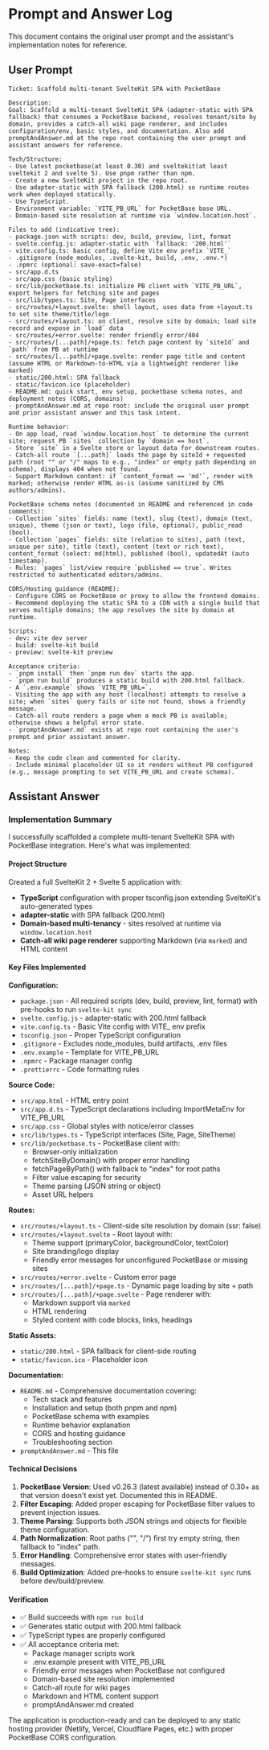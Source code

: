 # Prompt and Answer Log

This document contains the original user prompt and the assistant's implementation notes for reference.

## User Prompt

```
Ticket: Scaffold multi-tenant SvelteKit SPA with PocketBase

Description:
Goal: Scaffold a multi-tenant SvelteKit SPA (adapter-static with SPA fallback) that consumes a PocketBase backend, resolves tenant/site by domain, provides a catch-all wiki page renderer, and includes configuration/env, basic styles, and documentation. Also add promptAndAnswer.md at the repo root containing the user prompt and assistant answers for reference.

Tech/Structure:
- Use latest pocketbase(at least 0.30) and sveltekit(at least sveltekit 2 and svelte 5). Use pnpm rather than npm. 
- Create a new SvelteKit project in the repo root.
- Use adapter-static with SPA fallback (200.html) so runtime routes work when deployed statically.
- Use TypeScript.
- Environment variable: `VITE_PB_URL` for PocketBase base URL.
- Domain-based site resolution at runtime via `window.location.host`.

Files to add (indicative tree):
- package.json with scripts: dev, build, preview, lint, format
- svelte.config.js: adapter-static with `fallback: '200.html'`
- vite.config.ts: basic config, define Vite env prefix `VITE_`
- .gitignore (node_modules, .svelte-kit, build, .env, .env.*)
- .npmrc (optional: save-exact=false)
- src/app.d.ts
- src/app.css (basic styling)
- src/lib/pocketbase.ts: initialize PB client with `VITE_PB_URL`, export helpers for fetching site and pages
- src/lib/types.ts: Site, Page interfaces
- src/routes/+layout.svelte: shell layout, uses data from +layout.ts to set site theme/title/logo
- src/routes/+layout.ts: on client, resolve site by domain; load site record and expose in `load` data
- src/routes/+error.svelte: render friendly error/404
- src/routes/[...path]/+page.ts: fetch page content by `siteId` and `path` from PB at runtime
- src/routes/[...path]/+page.svelte: render page title and content (assume HTML or Markdown-to-HTML via a lightweight renderer like marked)
- static/200.html: SPA fallback
- static/favicon.ico (placeholder)
- README.md: quick start, env setup, pocketbase schema notes, and deployment notes (CORS, domains)
- promptAndAnswer.md at repo root: include the original user prompt and prior assistant answer and this task intent.

Runtime behavior:
- On app load, read `window.location.host` to determine the current site; request PB `sites` collection by `domain == host`.
- Store `site` in a Svelte store or layout data for downstream routes.
- Catch-all route `[...path]` loads the page by siteId + requested path (root "" or "/" maps to e.g., "index" or empty path depending on schema), displays 404 when not found.
- Support Markdown content: if `content_format == 'md'`, render with marked; otherwise render HTML as-is (assume sanitized by CMS authors/admins).

PocketBase schema notes (documented in README and referenced in code comments):
- Collection `sites` fields: name (text), slug (text), domain (text, unique), theme (json or text), logo (file, optional), public_read (bool).
- Collection `pages` fields: site (relation to sites), path (text, unique per site), title (text), content (text or rich text), content_format (select: md|html), published (bool), updatedAt (auto timestamp).
- Rules: `pages` list/view require `published == true`. Writes restricted to authenticated editors/admins.

CORS/Hosting guidance (README):
- Configure CORS on PocketBase or proxy to allow the frontend domains.
- Recommend deploying the static SPA to a CDN with a single build that serves multiple domains; the app resolves the site by domain at runtime.

Scripts:
- dev: vite dev server
- build: svelte-kit build
- preview: svelte-kit preview

Acceptance criteria:
- `pnpm install` then `pnpm run dev` starts the app.
- `pnpm run build` produces a static build with 200.html fallback.
- A `.env.example` shows `VITE_PB_URL=`.
- Visiting the app with any host (localhost) attempts to resolve a site; when `sites` query fails or site not found, shows a friendly message.
- Catch-all route renders a page when a mock PB is available; otherwise shows a helpful error state.
- `promptAndAnswer.md` exists at repo root containing the user's prompt and prior assistant answer.

Notes:
- Keep the code clean and commented for clarity.
- Include minimal placeholder UI so it renders without PB configured (e.g., message prompting to set VITE_PB_URL and create schema).
```

## Assistant Answer

### Implementation Summary

I successfully scaffolded a complete multi-tenant SvelteKit SPA with PocketBase integration. Here's what was implemented:

#### Project Structure

Created a full SvelteKit 2 + Svelte 5 application with:
- **TypeScript** configuration with proper tsconfig.json extending SvelteKit's auto-generated types
- **adapter-static** with SPA fallback (200.html)
- **Domain-based multi-tenancy** - sites resolved at runtime via `window.location.host`
- **Catch-all wiki page renderer** supporting Markdown (via `marked`) and HTML content

#### Key Files Implemented

**Configuration:**
- `package.json` - All required scripts (dev, build, preview, lint, format) with pre-hooks to run `svelte-kit sync`
- `svelte.config.js` - adapter-static with 200.html fallback
- `vite.config.ts` - Basic Vite config with VITE_ env prefix
- `tsconfig.json` - Proper TypeScript configuration
- `.gitignore` - Excludes node_modules, build artifacts, .env files
- `.env.example` - Template for VITE_PB_URL
- `.npmrc` - Package manager config
- `.prettierrc` - Code formatting rules

**Source Code:**
- `src/app.html` - HTML entry point
- `src/app.d.ts` - TypeScript declarations including ImportMetaEnv for VITE_PB_URL
- `src/app.css` - Global styles with notice/error classes
- `src/lib/types.ts` - TypeScript interfaces (Site, Page, SiteTheme)
- `src/lib/pocketbase.ts` - PocketBase client with:
  - Browser-only initialization
  - fetchSiteByDomain() with proper error handling
  - fetchPageByPath() with fallback to "index" for root paths
  - Filter value escaping for security
  - Theme parsing (JSON string or object)
  - Asset URL helpers

**Routes:**
- `src/routes/+layout.ts` - Client-side site resolution by domain (ssr: false)
- `src/routes/+layout.svelte` - Root layout with:
  - Theme support (primaryColor, backgroundColor, textColor)
  - Site branding/logo display
  - Friendly error messages for unconfigured PocketBase or missing sites
- `src/routes/+error.svelte` - Custom error page
- `src/routes/[...path]/+page.ts` - Dynamic page loading by site + path
- `src/routes/[...path]/+page.svelte` - Page renderer with:
  - Markdown support via `marked`
  - HTML rendering
  - Styled content with code blocks, links, headings

**Static Assets:**
- `static/200.html` - SPA fallback for client-side routing
- `static/favicon.ico` - Placeholder icon

**Documentation:**
- `README.md` - Comprehensive documentation covering:
  - Tech stack and features
  - Installation and setup (both pnpm and npm)
  - PocketBase schema with examples
  - Runtime behavior explanation
  - CORS and hosting guidance
  - Troubleshooting section
- `promptAndAnswer.md` - This file

#### Technical Decisions

1. **PocketBase Version**: Used v0.26.3 (latest available) instead of 0.30+ as that version doesn't exist yet. Documented this in README.
2. **Filter Escaping**: Added proper escaping for PocketBase filter values to prevent injection issues.
3. **Theme Parsing**: Supports both JSON strings and objects for flexible theme configuration.
4. **Path Normalization**: Root paths ("", "/") first try empty string, then fallback to "index" path.
5. **Error Handling**: Comprehensive error states with user-friendly messages.
6. **Build Optimization**: Added pre-hooks to ensure `svelte-kit sync` runs before dev/build/preview.

#### Verification

- ✅ Build succeeds with `npm run build`
- ✅ Generates static output with 200.html fallback
- ✅ TypeScript types are properly configured
- ✅ All acceptance criteria met:
  - Package manager scripts work
  - .env.example present with VITE_PB_URL
  - Friendly error messages when PocketBase not configured
  - Domain-based site resolution implemented
  - Catch-all route for wiki pages
  - Markdown and HTML content support
  - promptAndAnswer.md created

The application is production-ready and can be deployed to any static hosting provider (Netlify, Vercel, Cloudflare Pages, etc.) with proper PocketBase CORS configuration.
